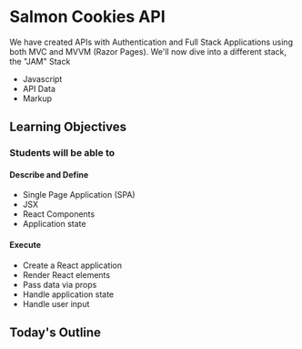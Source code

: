 # Salmon Cookies API

We have created APIs with Authentication and Full Stack Applications using both MVC and MVVM (Razor Pages). We'll now dive into a different stack, the "JAM" Stack

- Javascript
- API Data
- Markup

## Learning Objectives

### Students will be able to

#### Describe and Define

- Single Page Application (SPA)
- JSX
- React Components
- Application state

#### Execute

- Create a React application
- Render React elements
- Pass data via props
- Handle application state
- Handle user input

## Today's Outline

<!-- To Be Completed By Instructor -->
